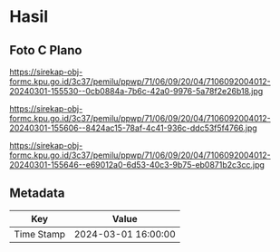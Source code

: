 # Hasil

## Foto C Plano

https://sirekap-obj-formc.kpu.go.id/3c37/pemilu/ppwp/71/06/09/20/04/7106092004012-20240301-155530--0cb0884a-7b6c-42a0-9976-5a78f2e26b18.jpg

https://sirekap-obj-formc.kpu.go.id/3c37/pemilu/ppwp/71/06/09/20/04/7106092004012-20240301-155606--8424ac15-78af-4c41-936c-ddc53f5f4766.jpg

https://sirekap-obj-formc.kpu.go.id/3c37/pemilu/ppwp/71/06/09/20/04/7106092004012-20240301-155646--e69012a0-6d53-40c3-9b75-eb0871b2c3cc.jpg


## Metadata

| Key        | Value               |
| ---------- | ------------------- |
| Time Stamp | 2024-03-01 16:00:00 |



